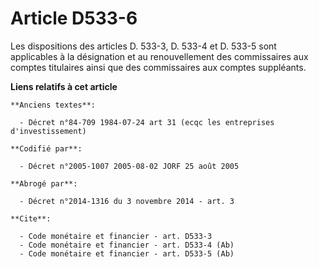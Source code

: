 # Article D533-6

Les dispositions des articles D. 533-3, D. 533-4 et D. 533-5 sont applicables à la désignation et au renouvellement des
commissaires aux comptes titulaires ainsi que des commissaires aux comptes suppléants.

**Liens relatifs à cet article**

	**Anciens textes**:

	  - Décret n°84-709 1984-07-24 art 31 (ecqc les entreprises d'investissement)

	**Codifié par**:

	  - Décret n°2005-1007 2005-08-02 JORF 25 août 2005

	**Abrogé par**:

	  - Décret n°2014-1316 du 3 novembre 2014 - art. 3

	**Cite**:

	  - Code monétaire et financier - art. D533-3
	  - Code monétaire et financier - art. D533-4 (Ab)
	  - Code monétaire et financier - art. D533-5 (Ab)
